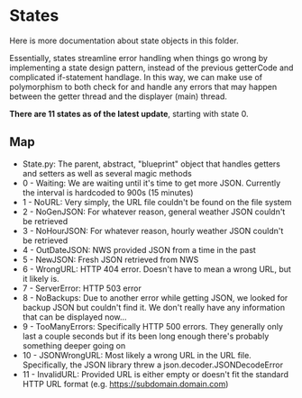 # States
Here is more documentation about state objects in this folder.

Essentially, states streamline error handling when things go wrong by
implementing a state design pattern, instead of the previous getterCode and
complicated if-statement handlage. In this way, we can make use of
polymorphism to both check for and handle any errors that may happen between
the getter thread and the displayer (main) thread.

**There are 11 states as of the latest update**, starting with state 0.

## Map
* State.py: The parent, abstract, "blueprint" object that handles getters and
  setters as well as several magic methods
* 0 - Waiting: We are waiting until it's time to get more JSON. Currently
  the interval is hardcoded to 900s (15 minutes)
* 1 - NoURL: Very simply, the URL file couldn't be found on the file system
* 2 - NoGenJSON: For whatever reason, general weather JSON couldn't be
  retrieved
* 3 - NoHourJSON: For whatever reason, hourly weather JSON couldn't be
  retrieved
* 4 - OutDateJSON: NWS provided JSON from a time in the past
* 5 - NewJSON: Fresh JSON retrieved from NWS
* 6 - WrongURL: HTTP 404 error. Doesn't have to mean a wrong URL, but it
  likely is.
* 7 - ServerError: HTTP 503 error
* 8 - NoBackups: Due to another error while getting JSON, we looked for
  backup JSON but couldn't find it. We don't really have any information that
  can be displayed now...
* 9 - TooManyErrors: Specifically HTTP 500 errors. They generally only last
  a couple seconds but if its been long enough there's probably something
  deeper going on
* 10 - JSONWrongURL: Most likely a wrong URL in the URL file. Specifically,
  the JSON library threw a json.decoder.JSONDecodeError
* 11 - InvalidURL: Provided URL is either empty or doesn't fit the standard
  HTTP URL format (e.g. https://subdomain.domain.com)